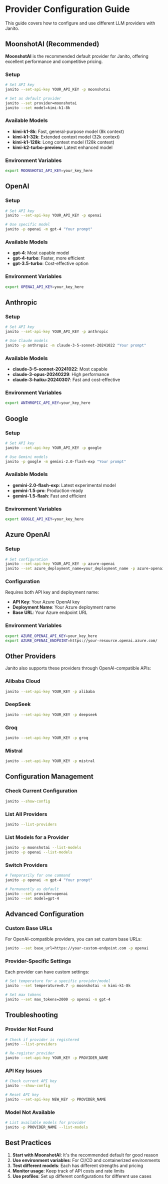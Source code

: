 # Provider Configuration Guide

This guide covers how to configure and use different LLM providers with Janito.

## MoonshotAI (Recommended)

**MoonshotAI** is the recommended default provider for Janito, offering excellent performance and competitive pricing.

### Setup
```bash
# Set API key
janito --set-api-key YOUR_API_KEY -p moonshotai

# Set as default provider
janito --set provider=moonshotai
janito --set model=kimi-k1-8k
```

### Available Models

- **kimi-k1-8k**: Fast, general-purpose model (8k context)
- **kimi-k1-32k**: Extended context model (32k context)
- **kimi-k1-128k**: Long context model (128k context)
- **kimi-k2-turbo-preview**: Latest enhanced model

### Environment Variables
```bash
export MOONSHOTAI_API_KEY=your_key_here
```

## OpenAI

### Setup
```bash
# Set API key
janito --set-api-key YOUR_API_KEY -p openai

# Use specific model
janito -p openai -m gpt-4 "Your prompt"
```

### Available Models

- **gpt-4**: Most capable model
- **gpt-4-turbo**: Faster, more efficient
- **gpt-3.5-turbo**: Cost-effective option

### Environment Variables
```bash
export OPENAI_API_KEY=your_key_here
```

## Anthropic

### Setup
```bash
# Set API key
janito --set-api-key YOUR_API_KEY -p anthropic

# Use Claude models
janito -p anthropic -m claude-3-5-sonnet-20241022 "Your prompt"
```

### Available Models

- **claude-3-5-sonnet-20241022**: Most capable
- **claude-3-opus-20240229**: High performance
- **claude-3-haiku-20240307**: Fast and cost-effective

### Environment Variables
```bash
export ANTHROPIC_API_KEY=your_key_here
```

## Google

### Setup
```bash
# Set API key
janito --set-api-key YOUR_API_KEY -p google

# Use Gemini models
janito -p google -m gemini-2.0-flash-exp "Your prompt"
```

### Available Models

- **gemini-2.0-flash-exp**: Latest experimental model
- **gemini-1.5-pro**: Production-ready
- **gemini-1.5-flash**: Fast and efficient

### Environment Variables
```bash
export GOOGLE_API_KEY=your_key_here
```

## Azure OpenAI

### Setup
```bash
# Set configuration
janito --set-api-key YOUR_API_KEY -p azure-openai
janito --set azure_deployment_name=your_deployment_name -p azure-openai
```

### Configuration

Requires both API key and deployment name:

- **API Key**: Your Azure OpenAI key
- **Deployment Name**: Your Azure deployment name
- **Base URL**: Your Azure endpoint URL

### Environment Variables
```bash
export AZURE_OPENAI_API_KEY=your_key_here
export AZURE_OPENAI_ENDPOINT=https://your-resource.openai.azure.com/
```

## Other Providers

Janito also supports these providers through OpenAI-compatible APIs:

### Alibaba Cloud
```bash
janito --set-api-key YOUR_KEY -p alibaba
```

### DeepSeek
```bash
janito --set-api-key YOUR_KEY -p deepseek
```

### Groq
```bash
janito --set-api-key YOUR_KEY -p groq
```

### Mistral
```bash
janito --set-api-key YOUR_KEY -p mistral
```

## Configuration Management

### Check Current Configuration
```bash
janito --show-config
```

### List All Providers
```bash
janito --list-providers
```

### List Models for a Provider
```bash
janito -p moonshotai --list-models
janito -p openai --list-models
```

### Switch Providers
```bash
# Temporarily for one command
janito -p openai -m gpt-4 "Your prompt"

# Permanently as default
janito --set provider=openai
janito --set model=gpt-4
```

## Advanced Configuration

### Custom Base URLs
For OpenAI-compatible providers, you can set custom base URLs:

```bash
janito --set base_url=https://your-custom-endpoint.com -p openai
```

### Provider-Specific Settings
Each provider can have custom settings:

```bash
# Set temperature for a specific provider/model
janito --set temperature=0.7 -p moonshotai -m kimi-k1-8k

# Set max tokens
janito --set max_tokens=2000 -p openai -m gpt-4
```

## Troubleshooting

### Provider Not Found
```bash
# Check if provider is registered
janito --list-providers

# Re-register provider
janito --set-api-key YOUR_KEY -p PROVIDER_NAME
```

### API Key Issues
```bash
# Check current API key
janito --show-config

# Reset API key
janito --set-api-key NEW_KEY -p PROVIDER_NAME
```

### Model Not Available
```bash
# List available models for provider
janito -p PROVIDER_NAME --list-models
```

## Best Practices

1. **Start with MoonshotAI**: It's the recommended default for good reason
2. **Use environment variables**: For CI/CD and containerized environments
3. **Test different models**: Each has different strengths and pricing
4. **Monitor usage**: Keep track of API costs and rate limits
5. **Use profiles**: Set up different configurations for different use cases
